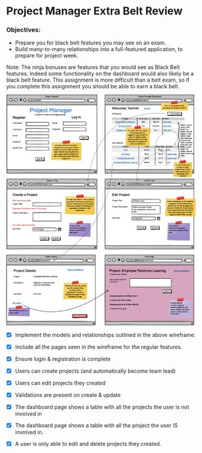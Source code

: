 # Project Manager Extra Belt Review

### Objectives:

- Prepare you for black belt features you may see on an exam.
- Build many-to-many relationships into a full-featured application, to prepare for project week.

Note: The ninja bonuses are features that you would see as Black Belt features. Indeed some functionality on the dashboard would also likely be a black belt feature. This assignment is more difficult than a belt exam, so if you complete this assignment you should be able to earn a black belt.

![](1632343141__ProjectManagerBeltReview.png)

- [x] Implement the models and relationships outlined in the above wireframe.

- [x] Include all the pages seen in the wireframe for the regular features.

- [x] Ensure login & registration is complete

- [x] Users can create projects (and automatically become team lead)

- [x] Users can edit projects they created

- [x] Validations are present on create & update

- [x] The dashboard page shows a table with all the projects the user is not involved in

- [x] The dashboard page shows a table with all the project the user IS involved in.

- [x] A user is only able to edit and delete projects they created.